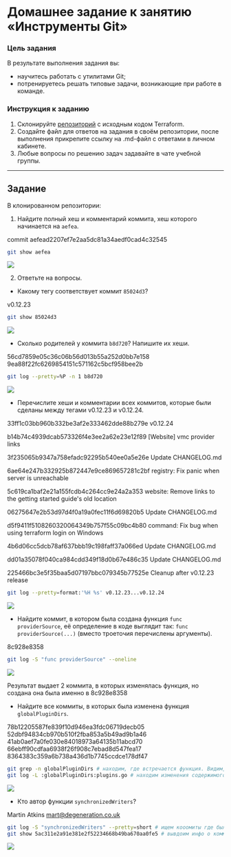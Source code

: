 # Домашнее задание к занятию «Инструменты Git»

### Цель задания

В результате выполнения задания вы:

* научитесь работать с утилитами Git;
* потренируетесь решать типовые задачи, возникающие при работе в команде. 

### Инструкция к заданию

1. Склонируйте [репозиторий](https://github.com/hashicorp/terraform) с исходным кодом Terraform.
2. Создайте файл для ответов на задания в своём репозитории, после выполнения прикрепите ссылку на .md-файл с ответами в личном кабинете.
3. Любые вопросы по решению задач задавайте в чате учебной группы.

------

## Задание

В клонированном репозитории:

1. Найдите полный хеш и комментарий коммита, хеш которого начинается на `aefea`.

commit aefead2207ef7e2aa5dc81a34aedf0cad4c32545

```bash
git show aefea
```

![](https://github.com/AleksShadrin/netology/blob/main/02-git-04-tools/files/1.png)

2. Ответьте на вопросы.

* Какому тегу соответствует коммит `85024d3`?

v0.12.23

```bash
git show 85024d3
```

![](https://github.com/AleksShadrin/netology/blob/main/02-git-04-tools/files/2.png)

* Сколько родителей у коммита `b8d720`? Напишите их хеши.

56cd7859e05c36c06b56d013b55a252d0bb7e158 9ea88f22fc6269854151c571162c5bcf958bee2b

```bash
git log --pretty=%P -n 1 b8d720
```

![](https://github.com/AleksShadrin/netology/blob/main/02-git-04-tools/files/3.png)


* Перечислите хеши и комментарии всех коммитов, которые были сделаны между тегами  v0.12.23 и v0.12.24.

33ff1c03bb960b332be3af2e333462dde88b279e v0.12.24

b14b74c4939dcab573326f4e3ee2a62e23e12f89 [Website] vmc provider links

3f235065b9347a758efadc92295b540ee0a5e26e Update CHANGELOG.md

6ae64e247b332925b872447e9ce869657281c2bf registry: Fix panic when server is unreachable

5c619ca1baf2e21a155fcdb4c264cc9e24a2a353 website: Remove links to the getting started guide's old location

06275647e2b53d97d4f0a19a0fec11f6d69820b5 Update CHANGELOG.md

d5f9411f5108260320064349b757f55c09bc4b80 command: Fix bug when using terraform login on Windows

4b6d06cc5dcb78af637bbb19c198faff37a066ed Update CHANGELOG.md

dd01a35078f040ca984cdd349f18d0b67e486c35 Update CHANGELOG.md

225466bc3e5f35baa5d07197bbc079345b77525e Cleanup after v0.12.23 release

```bash
git log --pretty=format:'%H %s' v0.12.23...v0.12.24
```

![](https://github.com/AleksShadrin/netology/blob/main/02-git-04-tools/files/4.png)

* Найдите коммит, в котором была создана функция `func providerSource`, её определение в коде выглядит так: `func providerSource(...)` (вместо троеточия перечислены аргументы).

8c928e8358

```bash
git log -S "func providerSource" --oneline
```

![](https://github.com/AleksShadrin/netology/blob/main/02-git-04-tools/files/5.png)

Результат выдает 2 коммита, в которых изменялась функция, но создана она была именно в 8c928e8358

* Найдите все коммиты, в которых была изменена функция `globalPluginDirs`.


78b12205587fe839f10d946ea3fdc06719decb05
52dbf94834cb970b510f2fba853a5b49ad9b1a46
41ab0aef7a0fe030e84018973a64135b11abcd70
66ebff90cdfaa6938f26f908c7ebad8d547fea17
8364383c359a6b738a436d1b7745ccdce178df47

```bash
git grep -n globalPluginDirs # находим, где встречается функция. Видим, что функция определена в файле plugins.go.
git log -L :globalPluginDirs:plugins.go # находим изменения содержимого функции.

```

![](https://github.com/AleksShadrin/netology/blob/main/02-git-04-tools/files/6.png)


* Кто автор функции `synchronizedWriters`? 

Martin Atkins <mart@degeneration.co.uk>

```bash
git log -S "synchronizedWriters" --pretty=short # ищем кооомиты где была изменена функция
git show 5ac311e2a91e381e2f52234668b49ba670aa0fe5 # вывдоим инфо о коммите где она была создана
```

![](https://github.com/AleksShadrin/netology/blob/main/02-git-04-tools/files/7.png)